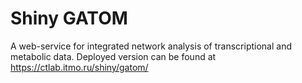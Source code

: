 # Shiny GATOM

A web-service for integrated network analysis of transcriptional and metabolic data. Deployed version can be found at https://ctlab.itmo.ru/shiny/gatom/
